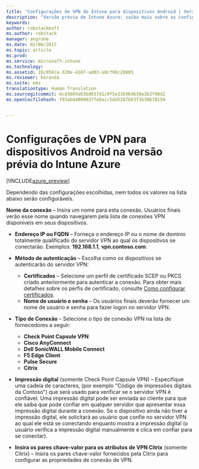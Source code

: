 ```yaml
---
title: "Configurações de VPN do Intune para dispositivos Android | Versão prévia do Intune Azure | Microsoft Docs"
description: "Versão prévia do Intune Azure: saiba mais sobre as configurações do Intune que você pode usar para configurar conexões de VPN em dispositivos Android."
keywords: 
author: robstackmsft
ms.author: robstack
manager: angrobe
ms.date: 02/08/2017
ms.topic: article
ms.prod: 
ms.service: microsoft-intune
ms.technology: 
ms.assetid: 16c056ca-320e-4107-ad03-a0cf96c28885
ms.reviewer: karanda
ms.suite: ems
translationtype: Human Translation
ms.sourcegitcommit: 6cd3069a63bd657d1c9f5e33b96db39a3b3f98d2
ms.openlocfilehash: f93ab44889837fe8acc5dd5287b63f3b30678159


---
```


# <a name="vpn-settings-for-android-devices-in-intune-azure-preview"></a>Configurações de VPN para dispositivos Android na versão prévia do Intune Azure

[!INCLUDE[azure_preview](../includes/azure_preview.md)]

Dependendo das configurações escolhidas, nem todos os valores na lista abaixo serão configuráveis.

**Nome da conexão** – Insira um nome para esta conexão. Usuários finais verão esse nome quando navegarem pela lista de conexões VPN disponíveis em seus dispositivos.
- **Endereço IP ou FQDN** – Forneça o endereço IP ou o nome de domínio totalmente qualificado do servidor VPN ao qual os dispositivos se conectarão. Exemplos: **192.168.1.1**, **vpn.contoso.com**.
- **Método de autenticação** – Escolha como os dispositivos se autenticarão do servidor VPN:
    - **Certificados** – Selecione um perfil de certificado SCEP ou PKCS criado anteriormente para autenticar a conexão. Para obter mais detalhes sobre os perfis de certificado, consulte [Como configurar certificados](how-to-configure-certificates.md).
    - **Nome de usuário e senha** – Os usuários finais deverão fornecer um nome de usuário e senha para fazer logon no servidor VPN.
- **Tipo de Conexão** – Selecione o tipo de conexão VPN na lista de fornecedores a seguir:
    - **Check Point Capsule VPN**
    - **Cisco AnyConnect**
    - **Dell SonicWALL Mobile Connect**
    - **F5 Edge Client**
    - **Pulse Secure**
    - **Citrix**

- **Impressão digital** (somente Check Point Capsule VPN) – Especifique uma cadeia de caracteres, (por exemplo "Código de impressões digitais da Contoso") que será usado para verificar se o servidor VPN é confiável. Uma impressão digital pode ser enviada ao cliente para que ele saiba que pode confiar em qualquer servidor que apresentar essa impressão digital durante a conexão. Se o dispositivo ainda não tiver a impressão digital, ele solicitará ao usuário que confie no servidor VPN ao qual ele está se conectando enquanto mostra a impressão digital (o usuário verifica a impressão digital manualmente e clica em confiar para se conectar).
- **Insira os pares chave-valor para os atributos de VPN Citrix** (somente Citrix) – Insira os pares chave-valor fornecidos pela Citrix para configurar as propriedades de conexão de VPN.



<!--HONumber=Feb17_HO2-->


